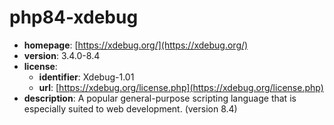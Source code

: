 # php84-xdebug

- **homepage**: [https://xdebug.org/](https://xdebug.org/)
- **version**: 3.4.0-8.4
- **license**:
  - **identifier**: Xdebug-1.01
  - **url**: [https://xdebug.org/license.php](https://xdebug.org/license.php)
- **description**: A popular general-purpose scripting language that is especially suited to web development. (version 8.4)

